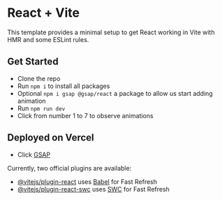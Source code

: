 # React + Vite

This template provides a minimal setup to get React working in Vite with HMR and some ESLint rules.

## Get Started

- Clone the repo
- Run `npm i` to install all packages
- Optional `npm i gsap @gsap/react` a package to allow us start adding animation
- Run `npm run dev`
- Click from number 1 to 7 to observe animations

## Deployed on Vercel

- Click [GSAP](https://gsap-phi.vercel.app/)
  
Currently, two official plugins are available:

- [@vitejs/plugin-react](https://github.com/vitejs/vite-plugin-react/blob/main/packages/plugin-react/README.md) uses [Babel](https://babeljs.io/) for Fast Refresh
- [@vitejs/plugin-react-swc](https://github.com/vitejs/vite-plugin-react-swc) uses [SWC](https://swc.rs/) for Fast Refresh
